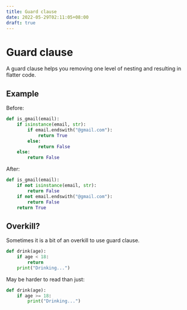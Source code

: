 ```yaml
---
title: Guard clause
date: 2022-05-29T02:11:05+08:00
draft: true
---
```


# Guard clause

A guard clause helps you removing one level of nesting and resulting in flatter code.

## Example

Before:

```python
def is_gmail(email):
    if isinstance(email, str):
        if email.endswith("@gmail.com"):
            return True
        else:
            return False
    else:
        return False
```

After:

```python
def is_gmail(email):
    if not isinstance(email, str):
        return False
    if not email.endswith("@gmail.com"):
        return False
    return True
```

## Overkill?

Sometimes it is a bit of an overkill to use guard clause.

```python
def drink(age):
    if age < 18:
        return
    print("Drinking...")
```

May be harder to read than just:

```python
def drink(age):
    if age >= 18:
        print("Drinking...")
```

